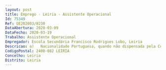 ```yaml
--- 
layout: post
title: Emprego - Leiria - Assistente Operacional
Id: 75349
Ref: OE202003/0230
DataAbertura: 2020-03-09
DataFecho: 2020-03-19
Trabalho: Assistente Operacional
Empregador: Escola Secundária Francisco Rodrigues Lobo, Leiria
Descricao: a)	Nacionalidade Portuguesa, quando não dispensada pela Constituição, convenção internacional ou lei especial b)	18 anos de idade completos c)	Não inibição do exercício de funções públicas ou não interdição para o exercício daquelas que se propõe a desempenhar d)	Robustez física e perfil psíquico indispensáveis ao exercício das funções e)	Cumprimento das leis de vacinação obrigatória 
CodigoPostal: 2400-082 LEIRIA
Concelho: Leiria
Distrito: Leiria
--- 
```

